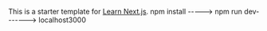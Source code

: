 This is a starter template for [Learn Next.js](https://nextjs.org/learn).
npm install -----> npm run dev-------> localhost3000
